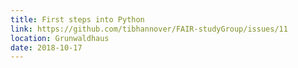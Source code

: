 ```yaml
---
title: First steps into Python
link: https://github.com/tibhannover/FAIR-studyGroup/issues/11
location: Grunwaldhaus
date: 2018-10-17
---
```


